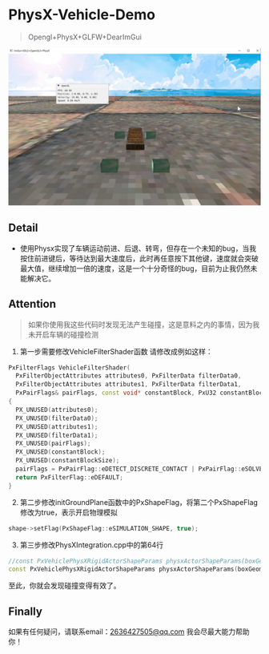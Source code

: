 ﻿# PhysX-Vehicle-Demo
> Opengl+PhysX+GLFW+DearImGui

![图片](https://github.com/capp-adocia/Physx-Vehicle-Demo/blob/master/img.png)

## Detail
- 使用Physx实现了车辆运动前进、后退、转弯，但存在一个未知的bug，当我按住前进键后，等待达到最大速度后，此时再任意按下其他键，速度就会突破最大值，继续增加一倍的速度，这是一个十分奇怪的bug，目前为止我仍然未能解决它。

## Attention
> 如果你使用我这些代码时发现无法产生碰撞，这是意料之内的事情，因为我未开启车辆的碰撞检测
1. 第一步需要修改VehicleFilterShader函数
请修改成例如这样：
  ```cpp
  PxFilterFlags VehicleFilterShader(
	PxFilterObjectAttributes attributes0, PxFilterData filterData0,
	PxFilterObjectAttributes attributes1, PxFilterData filterData1,
	PxPairFlags& pairFlags, const void* constantBlock, PxU32 constantBlockSize)
{
	PX_UNUSED(attributes0);
	PX_UNUSED(filterData0);
	PX_UNUSED(attributes1);
	PX_UNUSED(filterData1);
	PX_UNUSED(pairFlags);
	PX_UNUSED(constantBlock);
	PX_UNUSED(constantBlockSize);
	pairFlags = PxPairFlag::eDETECT_DISCRETE_CONTACT | PxPairFlag::eSOLVE_CONTACT;
	return PxFilterFlag::eDEFAULT;
}
  ```
2. 第二步修改initGroundPlane函数中的PxShapeFlag，将第二个PxShapeFlag修改为true，表示开启物理模拟
```cpp
shape->setFlag(PxShapeFlag::eSIMULATION_SHAPE, true);
```

3. 第三步修改PhysXIntegration.cpp中的第64行
```cpp
//const PxVehiclePhysXRigidActorShapeParams physxActorShapeParams(boxGeom, physxParams.physxActorBoxShapeLocalPose, defaultMaterial, PxShapeFlags(0), PxFilterData(), 
const PxVehiclePhysXRigidActorShapeParams physxActorShapeParams(boxGeom, physxParams.physxActorBoxShapeLocalPose, defaultMaterial, PxShapeFlags(PxShapeFlag::eSIMULATION_SHAPE),
```

至此，你就会发现碰撞变得有效了。

## Finally
如果有任何疑问，请联系email：2636427505@qq.com
我会尽最大能力帮助你！

